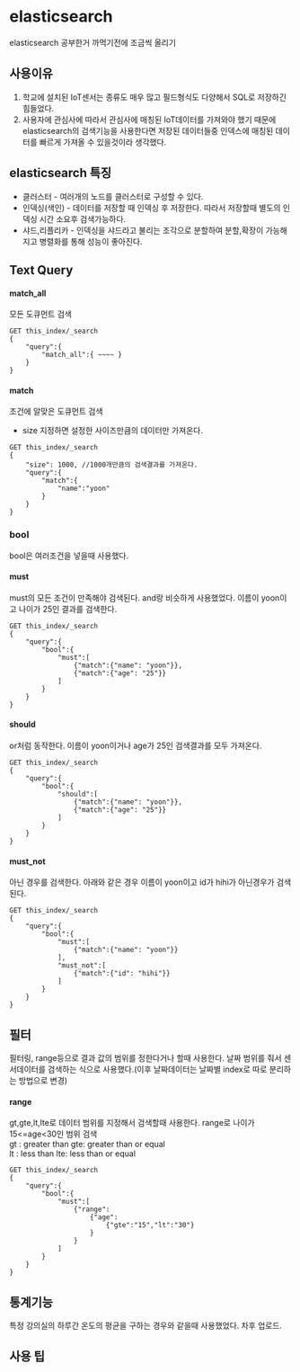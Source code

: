# elasticsearch
elasticsearch 공부한거 까먹기전에 조금씩 올리기

## 사용이유
1. 학교에 설치된 IoT센서는 종류도 매우 많고 필드형식도 다양해서 SQL로 저장하긴 힘들었다.
2. 사용자에 관심사에 따라서 관심사에 매칭된 IoT데이터를 가져와야 했기 때문에 elasticsearch의 검색기능을 사용한다면 저장된 데이터들중 인덱스에 매칭된 데이터를 빠르게 가져올 수 있을것이라 생각했다.

## elasticsearch 특징
* 클러스터 - 여러개의 노드를 클러스터로 구성할 수 있다.
* 인덱싱(색인) - 데이터를 저장할 때 인덱싱 후 저장한다. 따라서 저장할때 별도의 인덱싱 시간 소요후 검색가능하다.
* 샤드,리플리카 - 인덱싱을 샤드라고 불리는 조각으로 분할하여 분할,확장이 가능해지고 병렬화를 통해 성능이 좋아진다.

## Text Query
#### match_all 
모든 도큐먼트 검색
```
GET this_index/_search
{
    "query":{
        "match_all":{ ~~~~ }
    }
}
```
#### match
조건에 알맞은 도큐먼트 검색
* size 지정하면 설정한 사이즈만큼의 데이터만 가져온다.
```
GET this_index/_search
{
    "size": 1000, //1000개만큼의 검색결과를 가져온다.
    "query":{
        "match":{
            "name":"yoon"
        }
    }
}
```
### bool
bool은 여러조건을 넣을때 사용했다.
#### must
must의 모든 조건이 만족해야 검색된다. and랑 비슷하게 사용했었다. 이름이 yoon이고 나이가 25인 결과를 검색한다.
```
GET this_index/_search
{
    "query":{
        "bool":{
            "must":[
                {"match":{"name": "yoon"}},
                {"match":{"age": "25"}}
            ]
        }
    }
}
```

#### should
or처럼 동작한다. 이름이 yoon이거나 age가 25인 검색결과를 모두 가져온다.
```
GET this_index/_search
{
    "query":{
        "bool":{
            "should":[
                {"match":{"name": "yoon"}},
                {"match":{"age": "25"}}
            ]
        }
    }
}
```
#### must_not
아닌 경우를 검색한다. 아래와 같은 경우 이름이 yoon이고 id가 hihi가 아닌경우가 검색된다.
```
GET this_index/_search
{
    "query":{
        "bool":{
            "must":[
                {"match":{"name": "yoon"}}
            ],
            "must_not":[
                {"match":{"id": "hihi"}}
            ]
        }
    }
}
```
## 필터
필터링, range등으로 결과 값의 범위를 정한다거나 할때 사용한다. 날짜 범위를 줘서 센서데이터를 검색하는 식으로 사용했다.(이후 날짜데이터는 날짜별 index로 따로 분리하는 방법으로 변경)  
#### range
gt,gte,lt,lte로 데이터 범위를 지정해서 검색할때 사용한다. range로 나이가 15<=age<30인 범위 검색  
gt : greater than   gte: greater than or equal  
lt : less than      lte: less than or equal  
```
GET this_index/_search
{
    "query":{
        "bool":{
            "must":[
                {"range":
                    {"age": 
                        {"gte":"15","lt":"30"}
                    }
                }
            ]
        }
    }
}
```
## 통계기능
특정 강의실의 하루간 온도의 평균을 구하는 경우와 같을때 사용했었다. 차후 업로드.

## 사용 팁

